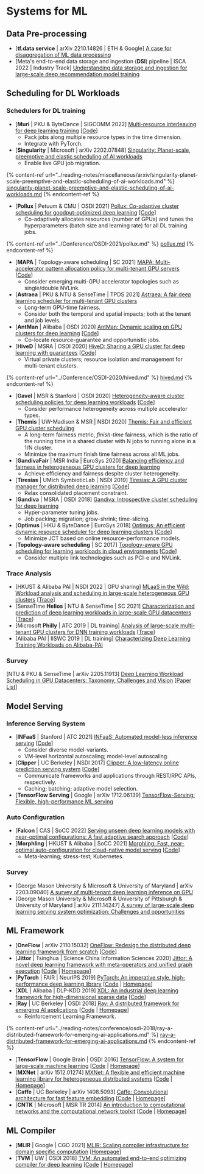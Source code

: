 # Systems for ML

## Data Pre-processing

* \[**tf.data service** | arXiv 2210.14826 | ETH & Google] [A case for disaggregation of ML data processing](https://arxiv.org/abs/2210.14826)
* \[Meta's end-to-end data storage and ingestion (**DSI**) pipeline | ISCA 2022 | Industry Track] [Understanding data storage and ingestion for large-scale deep recommendation model training](https://doi.org/10.1145/3470496.3533044)

## Scheduling for DL Workloads

### Schedulers for DL training

* \[**Muri** | PKU & ByteDance | SIGCOMM 2022] [Multi-resource interleaving for deep learning training](https://doi.org/10.1145/3544216.3544224) \[[Code](https://github.com/Rivendile/Muri)]
  * Pack jobs along multiple resource types in the time dimension.
  * Integrate with PyTorch.
* \[**Singularity** | Microsoft | arXiv 2202.07848] [Singularity: Planet-scale, preemptive and elastic scheduling of AI workloads](https://arxiv.org/abs/2202.07848)
  * Enable live GPU job migration.

{% content-ref url="../reading-notes/miscellaneous/arxiv/singularity-planet-scale-preemptive-and-elastic-scheduling-of-ai-workloads.md" %}
[singularity-planet-scale-preemptive-and-elastic-scheduling-of-ai-workloads.md](../reading-notes/miscellaneous/arxiv/singularity-planet-scale-preemptive-and-elastic-scheduling-of-ai-workloads.md)
{% endcontent-ref %}

* \[**Pollux** | Petuum & CMU | OSDI 2021] [Pollux: Co-adaptive cluster scheduling for goodput-optimized deep learning](https://www.usenix.org/conference/osdi21/presentation/qiao) \[[Code](https://github.com/petuum/adaptdl)]
  * Co-adaptively allocates resources (number of GPUs) and tunes the hyperparameters (batch size and learning rate) for all DL training jobs.

{% content-ref url="../Conference/OSDI-2021/pollux.md" %}
[pollux.md](../Conference/OSDI-2021/pollux.md)
{% endcontent-ref %}

* \[**MAPA** | Topology-aware scheduling | SC 2021] [MAPA: Multi-accelerator pattern allocation policy for multi-tenant GPU servers](https://doi.org/10.1145/3458817.3480853) \[[Code](https://github.com/socal-ucr/MAPA)]
  * Consider emerging multi-GPU accelerator topologies such as single/double NVLink.
* \[**Astraea** | PKU & NTU & SenseTime | TPDS 2021] [Astraea: A fair deep learning scheduler for multi-tenant GPU clusters](https://ieeexplore.ieee.org/abstract/document/9655467)
  * Long-term GPU-time fairness.
  * Consider both the temporal and spatial impacts; both at the tenant and job levels.
* \[**AntMan** | Alibaba | OSDI 2020] [AntMan: Dynamic scaling on GPU clusters for deep learning](https://www.usenix.org/conference/osdi20/presentation/xiao) \[[Code](https://github.com/alibaba/GPU-scheduler-for-deep-learning)]
  * Co-locate resource-guarantee and opportunistic jobs.
* \[**HiveD** | MSRA | OSDI 2020] [HiveD: Sharing a GPU cluster for deep learning with guarantees](https://www.usenix.org/conference/osdi20/presentation/zhao-hanyu) \[[Code](https://github.com/microsoft/hivedscheduler)]
  * Virtual private clusters; resource isolation and management for multi-tenant clusters.

{% content-ref url="../Conference/OSDI-2020/hived.md" %}
[hived.md](../Conference/OSDI-2020/hived.md)
{% endcontent-ref %}

* \[**Gavel** | MSR & Stanford | OSDI 2020] [Heterogeneity-aware cluster scheduling policies for deep learning workloads](https://www.usenix.org/conference/osdi20/presentation/narayanan-deepak) \[[Code](https://github.com/stanford-futuredata/gavel)]
  * Consider performance heterogeneity across multiple accelerator types.
* \[**Themis** | UW-Madison & MSR | NSDI 2020] [Themis: Fair and efficient GPU cluster scheduling](https://www.usenix.org/conference/nsdi20/presentation/mahajan)
  * A long-term fairness metric, _finish-time_ fairness, which is the ratio of the running time in a shared cluster with N jobs to running alone in a 1/N cluster.
  * Minimize the maximum finish time fairness across all ML jobs.
* \[**GandivaFair** | MSR India | EuroSys 2020] [Balancing efficiency and fairness in heterogeneous GPU clusters for deep learning](https://doi.org/10.1145/3342195.3387555)
  * Achieve efficiency and fairness despite cluster heterogeneity.
* \[**Tiresias** | UMich SymbioticLab | NSDI 2019] [Tiresias: A GPU cluster manager for distributed deep learning](https://www.usenix.org/conference/nsdi19/presentation/gu) \[[Code](https://github.com/SymbioticLab/Tiresias)]
  * Relax consolidated placement constraint.
* \[**Gandiva** | MSRA | OSDI 2018] [Gandiva: Introspective cluster scheduling for deep learning](https://www.usenix.org/conference/osdi18/presentation/xiao)
  * Hyper-parameter tuning jobs.
  * Job packing; migration; grow-shrink; time-slicing.
* \[**Optimus** | HKU & ByteDance | EuroSys 2018] [Optimus: An efficient dynamic resource scheduler for deep learning clusters](https://doi.org/10.1145/3190508.3190517) \[[Code](https://github.com/pengyanghua/optimus)]
  * Minimize JCT based on online resource-performance models.
* \[**Topology-aware scheduling** | SC 2017] [Topology-aware GPU scheduling for learning workloads in cloud environments](https://doi.org/10.1145/3126908.3126933) \[[Code](https://github.com/HiEST/gpu-topo-aware)]
  * Consider multiple link technologies such as PCI-e and NVLink.

### Trace Analysis

* \[HKUST & Alibaba PAI | NSDI 2022 | GPU sharing] [MLaaS in the Wild: Workload analysis and scheduling in large-scale heterogeneous GPU clusters](https://www.usenix.org/conference/nsdi22/presentation/weng) \[[Trace](https://github.com/alibaba/clusterdata/tree/master/cluster-trace-gpu-v2020)]
* \[SenseTime **Helios** | NTU & SenseTime | SC 2021] [Characterization and prediction of deep learning workloads in large-scale GPU datacenters](https://doi.org/10.1145/3458817.3476223) \[[Trace](https://github.com/S-Lab-System-Group/HeliosData)]
* \[Microsoft **Philly** | ATC 2019 | DL training] [Analysis of large-scale multi-tenant GPU clusters for DNN training workloads](https://www.usenix.org/conference/atc19/presentation/jeon) \[[Trace](https://github.com/msr-fiddle/philly-traces)]
* \[Alibaba PAI | IISWC 2019 | DL training] [Characterizing Deep Learning Training Workloads on Alibaba-PAI](https://ieeexplore.ieee.org/document/9042047)

### Survey

\[NTU & PKU & SenseTime | arXiv 2205.11913] [Deep Learning Workload Scheduling in GPU Datacenters: Taxonomy, Challenges and Vision](https://arxiv.org/abs/2205.11913) \[[Paper List](https://github.com/S-Lab-System-Group/Awesome-DL-Scheduling-Papers)]

## Model Serving

### Inference Serving System

* \[**INFaaS** | Stanford | ATC 2021] [INFaaS: Automated model-less inference serving](https://www.usenix.org/conference/atc21/presentation/romero) \[[Code](https://github.com/stanford-mast/INFaaS)]
  * Consider diverse model-variants.
  * VM-level horizontal autoscaling; model-level autoscaling.
* \[**Clipper** | UC Berkeley | NSDI 2017] [Clipper: A low-latency online prediction serving system](https://www.usenix.org/conference/nsdi17/technical-sessions/presentation/crankshaw) \[[Code](https://github.com/ucbrise/clipper)]
  * Communicate frameworks and applications through REST/RPC APIs, respectively.
  * Caching; batching; adaptive model selection.
* \[**TensorFlow Serving** | Google | arXiv 1712.06139] [TensorFlow-Serving: Flexible, high-performance ML serving](http://arxiv.org/abs/1712.06139)

### Auto Configuration

* \[**Falcon** | CAS | SoCC 2022] [Serving unseen deep learning models with near-optimal configurations: A fast adaptive search approach](https://doi.org/10.1145/3542929.3563485) \[[Code](https://github.com/dos-lab/Falcon)]
* \[**Morphling** | HKUST & Alibaba | SoCC 2021] [Morphling: Fast, near-optimal auto-configuration for cloud-native model serving](https://doi.org/10.1145/3472883.3486987) \[[Code](https://github.com/kubedl-io/morphling)]
  * Meta-learning; stress-test; Kubernetes.

### Survey

* \[George Mason University & Microsoft & University of Maryland | arXiv 2203.09040] [A survey of multi-tenant deep learning inference on GPU](https://arxiv.org/abs/2203.09040)
* \[George Mason University & Microsoft & University of Pittsburgh & University of Maryland | arXiv 2111.14247] [A survey of large-scale deep learning serving system optimization: Challenges and opportunities](https://arxiv.org/abs/2111.14247)

## ML Framework

* \[**OneFlow** | arXiv 2110.15032] [OneFlow: Redesign the distributed deep learning framework from scratch](https://arxiv.org/abs/2110.15032) \[[Code](https://github.com/Oneflow-Inc/oneflow)]
* \[**Jittor** | Tsinghua | Science China Information Sciences 2020] [Jittor: A novel deep learning framework with meta-operators and unified graph execution](http://scis.scichina.com/en/2020/222103.pdf) \[[Code](https://github.com/Jittor/Jittor) | [Homepage](https://cg.cs.tsinghua.edu.cn/jittor/)]
* \[**PyTorch** | FAIR | NeurIPS 2019] [PyTorch: An imperative style, high-performance deep learning library](https://proceedings.neurips.cc/paper/2019/file/bdbca288fee7f92f2bfa9f7012727740-Paper.pdf) \[[Code](https://github.com/pytorch/pytorch) | [Homepage](https://pytorch.org/)]
* \[**XDL** | Alibaba | DLP-KDD 2019] [XDL: An industrial deep learning framework for high-dimensional sparse data](https://doi.org/10.1145/3326937.3341255) \[[Code](https://github.com/alibaba/x-deeplearning)]
* \[**Ray** | UC Berkeley | OSDI 2018] [Ray: A distributed framework for emerging AI applications](https://www.usenix.org/conference/osdi18/presentation/moritz) \[[Code](https://github.com/ray-project/ray) | [Homepage](https://www.ray.io/)]
  * Reinforcement Learning Framework.

{% content-ref url="../reading-notes/conference/osdi-2018/ray-a-distributed-framework-for-emerging-ai-applications.md" %}
[ray-a-distributed-framework-for-emerging-ai-applications.md](../reading-notes/conference/osdi-2018/ray-a-distributed-framework-for-emerging-ai-applications.md)
{% endcontent-ref %}

* \[**TensorFlow** | Google Brain | OSDI 2016] [TensorFlow: A system for large-scale machine learning](https://www.usenix.org/system/files/conference/osdi16/osdi16-abadi.pdf) \[[Code](https://github.com/tensorflow/tensorflow) | [Homepage](https://www.tensorflow.org/)]
* \[**MXNet** | arXiv 1512.01274] [MXNet: A flexible and efficient machine learning library for heterogeneous distributed systems](https://arxiv.org/abs/1512.01274) \[[Code](https://github.com/apache/mxnet) | [Homepage](https://mxnet.apache.org/)]
* \[**Caffe** | UC Berkeley | arXiv 1408.5093] [Caffe: Convolutional architecture for fast feature embedding](https://arxiv.org/abs/1408.5093) \[[Code](https://github.com/BVLC/Caffe/) | [Homepage](http://caffe.berkeleyvision.org/)]
* \[**CNTK** | Microsoft |  MSR TR 2014] [An introduction to computational networks and the computational network toolkit](https://www.microsoft.com/en-us/research/publication/an-introduction-to-computational-networks-and-the-computational-network-toolkit/) \[[Code](https://github.com/microsoft/CNTK) | [Homepage](https://learn.microsoft.com/en-us/cognitive-toolkit/)]

## ML Compiler

* \[**MLIR** | Google | CGO 2021] [MLIR: Scaling compiler infrastructure for domain specific computation](https://research.google/pubs/pub49988/) \[[Homepage](https://mlir.llvm.org/)]
* \[**TVM** | UW | OSDI 2018] [TVM: An automated end-to-end optimizing compiler for deep learning](https://www.usenix.org/conference/osdi18/presentation/chen) \[[Code](https://github.com/apache/tvm) | [Homepage](https://tvm.apache.org/)]
